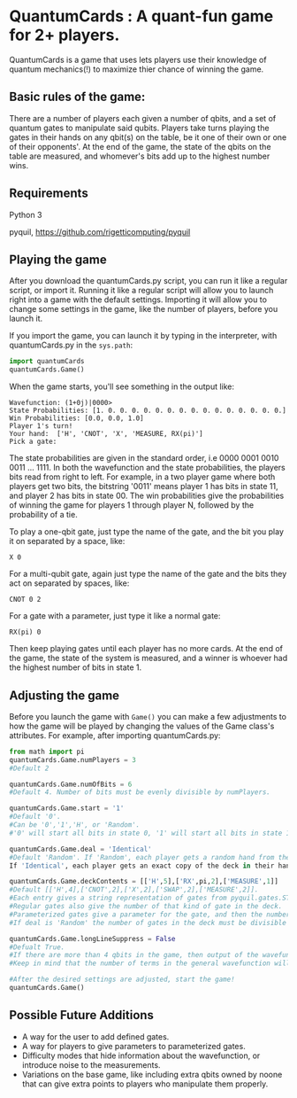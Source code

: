 # QuantumCards : A quant-fun game for 2+ players.
QuantumCards is a game that uses lets players use their knowledge of quantum mechanics(!) to maximize thier chance of winning the game.

## Basic rules of the game:
There are a number of players each given a number of qbits, and a set of quantum gates to manipulate said qubits. Players take turns playing the gates in their hands on any qbit(s) on the table, be it one of their own or one of their opponents'. At the end of the game, the state of the qbits on the table are measured, and whomever's bits add up to the highest number wins. 

## Requirements
Python 3

pyquil, https://github.com/rigetticomputing/pyquil

## Playing the game
After you download the quantumCards.py script, you can run it like a regular script, or import it.
Running it like a regular script will allow you to launch right into a game with the default settings.
Importing it will allow you to change some settings in the game, like the number of players, before you launch it.

If you import the game, you can launch it by typing in the interpreter, with quantumCards.py in the `sys.path`:
```python
import quantumCards
quantumCards.Game()
```

When the game starts, you'll see something in the output like:
```
Wavefunction: (1+0j)|0000>
State Probabilities: [1. 0. 0. 0. 0. 0. 0. 0. 0. 0. 0. 0. 0. 0. 0. 0.]
Win Probabilities: [0.0, 0.0, 1.0]
Player 1's turn!
Your hand:  ['H', 'CNOT', 'X', 'MEASURE, RX(pi)']
Pick a gate:
```
The state probabilities are given in the standard order, i.e 0000 0001 0010 0011 ... 1111.
In both the wavefunction and the state probabilities, the players bits read from right to left. For example, in a two player game where both players get two bits, the bitstring '0011' means player 1 has bits in state 11, and player 2 has bits in state 00.
The win probabilities give the probabilities of winning the game for players 1 through player N, followed by the probability of a tie.

To play a one-qbit gate, just type the name of the gate, and the bit you play it on separated by a space, like:
```
X 0
```
For a multi-qubit gate, again just type the name of the gate and the bits they act on separated by spaces, like:
```
CNOT 0 2
```
For a gate with a parameter, just type it like a normal gate:
```
RX(pi) 0
```

Then keep playing gates until each player has no more cards. At the end of the game, the state of the system is measured, and a winner is whoever had the highest number of bits in state 1.

## Adjusting the game
Before you launch the game with `Game()` you can make a few adjustments to how the game will be played by changing the values of the Game class's attributes. For example, after importing quantumCards.py:
```python
from math import pi
quantumCards.Game.numPlayers = 3 
#Default 2

quantumCards.Game.numOfBits = 6
#Default 4. Number of bits must be evenly divisible by numPlayers.

quantumCards.Game.start = '1' 
#Default '0'. 
#Can be '0','1','H', or 'Random'. 
#'0' will start all bits in state 0, '1' will start all bits in state 1, 'H' will apply the H gate to each bit, and 'Random' will apply random gates that are in the deck to each bit.

quantumCards.Game.deal = 'Identical'
#Default 'Random'. If 'Random', each player gets a random hand from the deck. 
If 'Identical', each player gets an exact copy of the deck in their hand.

quantumCards.Game.deckContents = [['H',5],['RX',pi,2],['MEASURE',1]]
#Default [['H',4],['CNOT',2],['X',2],['SWAP',2],['MEASURE',2]]. 
#Each entry gives a string representation of gates from pyquil.gates.STANDARD_GATES, along with MEASURE. 
#Regular gates also give the number of that kind of gate in the deck. 
#Parameterized gates give a parameter for the gate, and then the number of that kind of gate in the deck. 
#If deal is 'Random' the number of gates in the deck must be divisible by the number of players.

quantumCards.Game.longLineSuppress = False
#Defualt True. 
#If there are more than 4 qbits in the game, then output of the wavefunction and state probabilities will be suppressed if True. 
#Keep in mind that the number of terms in the general wavefunction will by 2^n the number of bits, so be careful if you turn this off with a large number bits.

#After the desired settings are adjusted, start the game!
quantumCards.Game()
```

## Possible Future Additions
* A way for the user to add defined gates.
* A way for players to give parameters to parameterized gates.
* Difficulty modes that hide information about the wavefunction, or introduce noise to the measurements.
* Variations on the base game, like including extra qbits owned by noone that can give extra points to players who manipulate them properly. 
